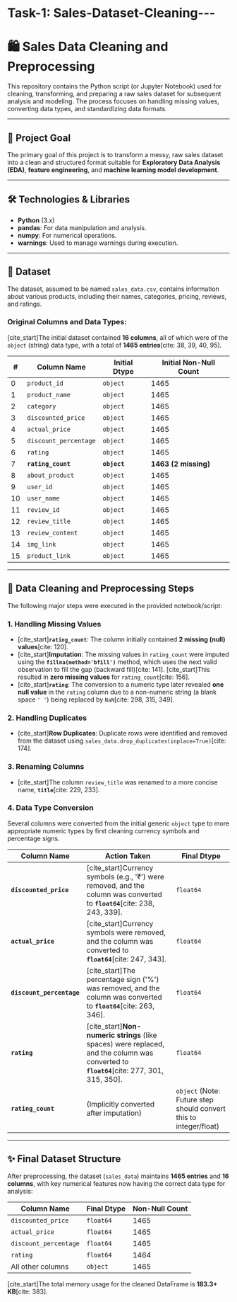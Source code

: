 # Task-1: Sales-Dataset-Cleaning---
# 🛍️ Sales Data Cleaning and Preprocessing

This repository contains the Python script (or Jupyter Notebook) used for cleaning, transforming, and preparing a raw sales dataset for subsequent analysis and modeling. The process focuses on handling missing values, converting data types, and standardizing data formats.

---

## 🎯 Project Goal

The primary goal of this project is to transform a messy, raw sales dataset into a clean and structured format suitable for **Exploratory Data Analysis (EDA)**, **feature engineering**, and **machine learning model development**.

---

## 🛠️ Technologies & Libraries

* **Python** (3.x)
* **pandas**: For data manipulation and analysis.
* **numpy**: For numerical operations.
* **warnings**: Used to manage warnings during execution.

---

## 📁 Dataset

The dataset, assumed to be named `sales_data.csv`, contains information about various products, including their names, categories, pricing, reviews, and ratings.

### Original Columns and Data Types:

[cite_start]The initial dataset contained **16 columns**, all of which were of the `object` (string) data type, with a total of **1465 entries**[cite: 38, 39, 40, 95].

| # | Column Name | Initial Dtype | Initial Non-Null Count |
|---|---|---|---|
| 0 | `product_id` | `object` | 1465 |
| 1 | `product_name` | `object` | 1465 |
| 2 | `category` | `object` | 1465 |
| 3 | `discounted_price` | `object` | 1465 |
| 4 | `actual_price` | `object` | 1465 |
| 5 | `discount_percentage` | `object` | 1465 |
| 6 | `rating` | `object` | 1465 |
| 7 | **`rating_count`** | **`object`** | **1463 (2 missing)** |
| 8 | `about_product` | `object` | 1465 |
| 9 | `user_id` | `object` | 1465 |
| 10| `user_name` | `object` | 1465 |
| 11| `review_id` | `object` | 1465 |
| 12| `review_title` | `object` | 1465 |
| 13| `review_content` | `object` | 1465 |
| 14| `img_link` | `object` | 1465 |
| 15| `product_link` | `object` | 1465 |

---

## 🧹 Data Cleaning and Preprocessing Steps

The following major steps were executed in the provided notebook/script:

### 1. Handling Missing Values

* [cite_start]**`rating_count`**: The column initially contained **2 missing (null) values**[cite: 120].
* [cite_start]**Imputation**: The missing values in `rating_count` were imputed using the **`fillna(method='bfill')`** method, which uses the next valid observation to fill the gap (backward fill)[cite: 141]. [cite_start]This resulted in **zero missing values** for `rating_count`[cite: 156].
* [cite_start]**`rating`**: The conversion to a numeric type later revealed **one null value** in the `rating` column due to a non-numeric string (a blank space `' '`) being replaced by `NaN`[cite: 298, 315, 349].

### 2. Handling Duplicates

* [cite_start]**Row Duplicates**: Duplicate rows were identified and removed from the dataset using `sales_data.drop_duplicates(inplace=True)`[cite: 174].

### 3. Renaming Columns

* [cite_start]The column `review_title` was renamed to a more concise name, **`title`**[cite: 229, 233].

### 4. Data Type Conversion

Several columns were converted from the initial generic `object` type to more appropriate numeric types by first cleaning currency symbols and percentage signs.

| Column Name | Action Taken | Final Dtype |
|---|---|---|
| **`discounted_price`** | [cite_start]Currency symbols (e.g., '₹') were removed, and the column was converted to **`float64`**[cite: 238, 243, 339]. | `float64` |
| **`actual_price`** | [cite_start]Currency symbols were removed, and the column was converted to **`float64`**[cite: 247, 343]. | `float64` |
| **`discount_percentage`**| [cite_start]The percentage sign ('%') was removed, and the column was converted to **`float64`**[cite: 263, 346]. | `float64` |
| **`rating`** | [cite_start]**Non-numeric strings** (like spaces) were replaced, and the column was converted to **`float64`**[cite: 277, 301, 315, 350]. | `float64` |
| **`rating_count`** | (Implicitly converted after imputation) | `object` (Note: Future step should convert this to integer/float) |

---

## ✨ Final Dataset Structure

After preprocessing, the dataset (`sales_data`) maintains **1465 entries** and **16 columns**, with key numerical features now having the correct data type for analysis:

| Column Name | Final Dtype | Non-Null Count |
|---|---|---|
| `discounted_price` | `float64` | 1465 |
| `actual_price` | `float64` | 1465 |
| `discount_percentage` | `float64` | 1465 |
| `rating` | `float64` | 1464 |
| All other columns | `object` | 1465 |

[cite_start]The total memory usage for the cleaned DataFrame is **183.3+ KB**[cite: 383].
